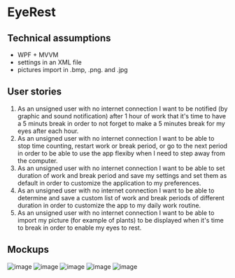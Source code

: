# EyeRest
## Technical assumptions
- WPF + MVVM
- settings in an XML file
- pictures import in .bmp, .png. and .jpg
## User stories
1. As an unsigned user with no internet connection I want to be notified (by graphic and sound notification) after 1 hour of work that it's time to have a 5 minuts break in order to not forget to make a 5 minutes break for my eyes after each hour.
2. As an unsigned user with no internet connection I want to be able to stop time counting, restart work or break period, or go to the next period in order to be able to use the app flexiby when I need to step away from the computer.
3. As an unsigned user with no internet connection I want to be able to set duration of work and break period and save my settings and set them as default in order to customize the application to my preferences.
4. As an unsigned user with no internet connection I want to be able to determine and save a custom list of work and break periods of different duration in order to customize the app to my daily work routine.
5. As an unsigned user with no internet connection I want to be able to import my picture (for example of plants) to be displayed when it's time to break in order to enable my eyes to rest.
## Mockups

![image](https://github.com/norbertgieralt/EyeRest/assets/132151413/0b159792-9a84-4cdb-aab4-5be082befae8)
![image](https://github.com/norbertgieralt/EyeRest/assets/132151413/ea5b555a-f145-4f65-b758-7e9b7cf05a60)
![image](https://github.com/norbertgieralt/EyeRest/assets/132151413/4dafc8d1-dfde-4a52-826f-f9a05df3c6e4)
![image](https://github.com/norbertgieralt/EyeRest/assets/132151413/367119f6-71a7-403d-9ebc-3e89d4952265)
![image](https://github.com/norbertgieralt/EyeRest/assets/132151413/6802eec2-f915-4973-975a-9f3c146314b9)

